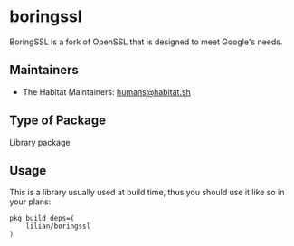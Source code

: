 # boringssl

BoringSSL is a fork of OpenSSL that is designed to meet Google's needs.

## Maintainers

* The Habitat Maintainers: <humans@habitat.sh>

## Type of Package

Library package

## Usage

This is a library usually used at build time, thus you should use it like so in your plans:

```
pkg_build_deps=(
    lilian/boringssl
)
```
